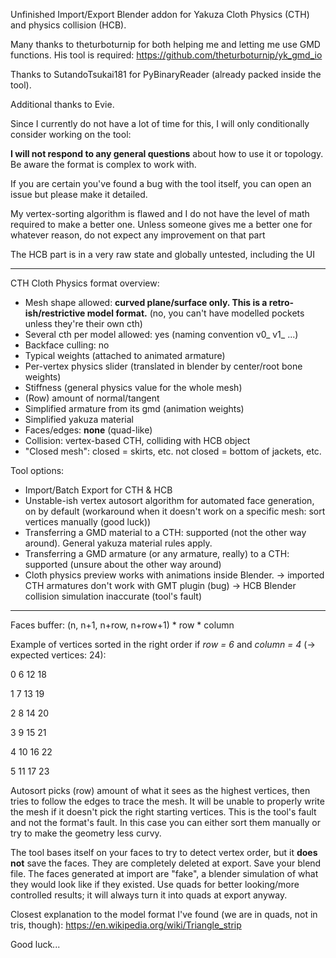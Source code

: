 Unfinished Import/Export Blender addon for Yakuza Cloth Physics (CTH) and physics collision (HCB). 

Many thanks to theturboturnip for both helping me and letting me use GMD functions.
His tool is required: https://github.com/theturboturnip/yk_gmd_io

Thanks to SutandoTsukai181 for PyBinaryReader (already packed inside the tool).

Additional thanks to Evie.

Since I currently do not have a lot of time for this, I will only conditionally consider working on the tool:

**I will not respond to any general questions** about how to use it or topology. Be aware the format is complex to work with.

If you are certain you've found a bug with the tool itself, you can open an issue but please make it detailed.

My vertex-sorting algorithm is flawed and I do not have the level of math required to make a better one.
Unless someone gives me a better one for whatever reason, do not expect any improvement on that part

The HCB part is in a very raw state and globally untested, including the UI

___________________


CTH Cloth Physics format overview:
- Mesh shape allowed: **curved plane/surface only. This is a retro-ish/restrictive model format.** (no, you can't have modelled pockets unless they're their own cth)
- Several cth per model allowed: yes (naming convention v0_ v1_ ...)
- Backface culling: no
- Typical weights (attached to animated armature)
- Per-vertex physics slider (translated in blender by center/root bone weights)
- Stiffness (general physics value for the whole mesh)
- (Row) amount of normal/tangent
- Simplified armature from its gmd (animation weights)
- Simplified yakuza material
- Faces/edges: **none** (quad-like)
- Collision: vertex-based CTH, colliding with HCB object
- "Closed mesh": closed = skirts, etc. not closed = bottom of jackets, etc.

Tool options:
- Import/Batch Export for CTH & HCB
- Unstable-ish vertex autosort algorithm for automated face generation, on by default (workaround when it doesn't work on a specific mesh: sort vertices manually (good luck))
- Transferring a GMD material to a CTH: supported (not the other way around). General yakuza material rules apply.
- Transferring a GMD armature (or any armature, really) to a CTH: supported (unsure about the other way around)
- Cloth physics preview works with animations inside Blender.
    -> imported CTH armatures don't work with GMT plugin (bug)
    -> HCB Blender collision simulation inaccurate (tool's fault)

___________________

Faces buffer: (n, n+1, n+row, n+row+1) * row * column

Example of vertices sorted in the right order if *row = 6* and *column = 4* (-> expected vertices: 24):

0 6 12 18

1 7 13 19

2 8 14 20

3 9 15 21

4 10 16 22

5 11 17 23

Autosort picks (row) amount of what it sees as the highest vertices, then tries to follow the edges to trace the mesh.
It will be unable to properly write the mesh if it doesn't pick the right starting vertices. This is the tool's fault and not the format's fault.
In this case you can either sort them manually or try to make the geometry less curvy.

The tool bases itself on your faces to try to detect vertex order, but it **does not** save the faces. They are completely deleted at export. Save your blend file.
The faces generated at import are "fake", a blender simulation of what they would look like if they existed.
Use quads for better looking/more controlled results; it will always turn it into quads at export anyway.

Closest explanation to the model format I've found (we are in quads, not in tris, though): https://en.wikipedia.org/wiki/Triangle_strip

Good luck...
